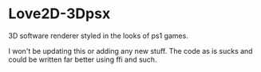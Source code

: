 # Love2D-3Dpsx
 3D software renderer styled in the looks of ps1 games.

I won't be updating this or adding any new stuff. The code as is sucks and could be written far better using ffi and such.
